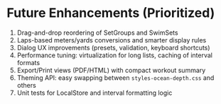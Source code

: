 # Future Enhancements (Prioritized)

1. Drag-and-drop reordering of SetGroups and SwimSets
2. Laps-based meters/yards conversions and smarter display rules
3. Dialog UX improvements (presets, validation, keyboard shortcuts)
4. Performance tuning: virtualization for long lists, caching of interval formats
5. Export/Print views (PDF/HTML) with compact workout summary
6. Theming API: easy swapping between `styles-ocean-depth.css` and others
7. Unit tests for LocalStore and interval formatting logic
